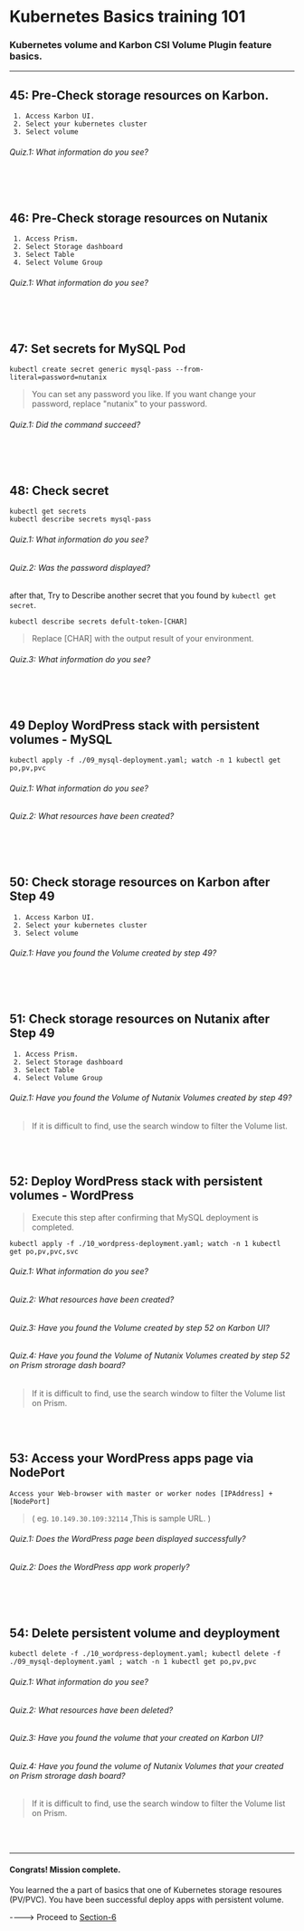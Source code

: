 # Kubernetes Basics training 101

### Kubernetes volume and Karbon CSI Volume Plugin feature basics.

---
## 45: Pre-Check storage resources on Karbon.
```shell
 1. Access Karbon UI.
 2. Select your kubernetes cluster
 3. Select volume
```
###### Quiz.1: What information do you see?
</br>
</br>



## 46: Pre-Check storage resources on Nutanix
```shell
 1. Access Prism.
 2. Select Storage dashboard
 3. Select Table
 4. Select Volume Group
```
###### Quiz.1: What information do you see?
</br>
</br>



## 47: Set secrets for MySQL Pod
```shell
kubectl create secret generic mysql-pass --from-literal=password=nutanix
```
> You can set any password you like. If you want change your password, replace "nutanix" to your password.
###### Quiz.1: Did the command succeed?
</br>
</br>



## 48: Check secret
```shell
kubectl get secrets
kubectl describe secrets mysql-pass
```
###### Quiz.1: What information do you see?
###### Quiz.2: Was the password displayed?
after that, Try to Describe another secret that you found by `kubectl get secret`.
```shell
kubectl describe secrets defult-token-[CHAR]
```
> Replace [CHAR] with the output result of your environment.
###### Quiz.3: What information do you see?
</br>
</br>



## 49 Deploy WordPress stack with persistent volumes - MySQL
```shell
kubectl apply -f ./09_mysql-deployment.yaml; watch -n 1 kubectl get po,pv,pvc
```
###### Quiz.1: What information do you see?
###### Quiz.2: What resources have been created?
</br>
</br>



## 50: Check storage resources on Karbon after Step 49
```shell
 1. Access Karbon UI.
 2. Select your kubernetes cluster
 3. Select volume
```
###### Quiz.1: Have you found the Volume created by step 49?
</br>
</br>



## 51: Check storage resources on Nutanix after Step 49
```shell
 1. Access Prism.
 2. Select Storage dashboard
 3. Select Table
 4. Select Volume Group
```
###### Quiz.1: Have you found the Volume of Nutanix Volumes created by step 49?
> If it is difficult to find, use the search window to filter the Volume list.
</br>
</br>



## 52: Deploy WordPress stack with persistent volumes - WordPress
> Execute this step after confirming that MySQL deployment is completed.
```shell
kubectl apply -f ./10_wordpress-deployment.yaml; watch -n 1 kubectl get po,pv,pvc,svc
```
###### Quiz.1: What information do you see?
###### Quiz.2: What resources have been created?
###### Quiz.3: Have you found the Volume created by step 52 on Karbon UI?
###### Quiz.4: Have you found the Volume of Nutanix Volumes created by step 52 on Prism strorage dash board?
> If it is difficult to find, use the search window to filter the Volume list on Prism.
</br>
</br>



## 53: Access your WordPress apps page via NodePort
```shell
Access your Web-browser with master or worker nodes [IPAddress] + [NodePort]
```
> ( eg. `10.149.30.109:32114` ,This is sample URL. )
###### Quiz.1: Does the WordPress page been displayed successfully?
###### Quiz.2: Does the WordPress app work properly?
</br>
</br>



## 54: Delete persistent volume and deyployment
```shell
kubectl delete -f ./10_wordpress-deployment.yaml; kubectl delete -f ./09_mysql-deployment.yaml ; watch -n 1 kubectl get po,pv,pvc
```
###### Quiz.1: What information do you see?
###### Quiz.2: What resources have been deleted?
###### Quiz.3: Have you found the volume that your created on Karbon UI?
###### Quiz.4: Have you found the volume of Nutanix Volumes that your created  on Prism strorage dash board?
> If it is difficult to find, use the search window to filter the Volume list on Prism.
</br>
</br>



---
#### Congrats! Mission complete.
You learned the a part of basics that one of Kubernetes storage resoures (PV/PVC).
You have been successful deploy apps with persistent volume.

----> Proceed to [Section-6](https://github.com/hanakara-milk/Karbon-basics/blob/master/06-section-06.md)
</br>
</br>



